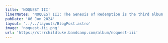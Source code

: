 ```yaml
---
title: 'NOQUEST III'
linerNotes: "NOQUEST III: The Genesis of Redemption is the third album in the NOQUEST series. The album's source material comes from the various lands and titles from the Dragon Quest franchise, and expanding its horizons beyond that world with a variety of film and TV skits. A little shorter than previous releases from the series, NOQUEST III is by no means light on jams with the likes of SLiME bringing some synth-infused funk and the boom bap rhythms on ToxicSword."
pubDate: '06 Jun 2024'
layout: '../../layouts/BlogPost.astro'
image: 'noquest-iii.png'
url: 'https://strrchildluke.bandcamp.com/album/noquest-iii'
---
```


